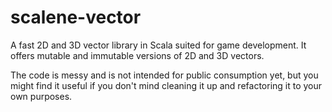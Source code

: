 scalene-vector
==============

A fast 2D and 3D vector library in Scala suited for game development.  It offers mutable and immutable versions of 2D and 3D vectors.

The code is messy and is not intended for public consumption yet, but you might find it useful if you don't mind cleaning it up and refactoring it to your own purposes.